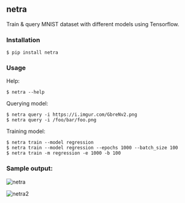 ## netra

Train & query MNIST dataset with different models using Tensorflow.


### Installation


    $ pip install netra


### Usage

Help:

    $ netra --help

Querying model:

    $ netra query -i https://i.imgur.com/GbreNv2.png
    $ netra query -i /foo/bar/foo.png

Training model:

    $ netra train --model regression
    $ netra train --model regression --epochs 1000 --batch_size 100
    $ netra train -m regression -e 1000 -b 100


### Sample output:

![netra](https://user-images.githubusercontent.com/4463796/26892117-e1a77a34-4bd4-11e7-91d2-11af0d1294f7.png)

![netra2](https://user-images.githubusercontent.com/4463796/26892600-773b27fc-4bd6-11e7-9bfd-38b60b88b8bf.png)
